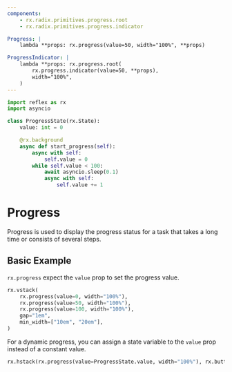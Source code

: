 ```yaml
---
components:
    - rx.radix.primitives.progress.root
    - rx.radix.primitives.progress.indicator

Progress: |
    lambda **props: rx.progress(value=50, width="100%", **props)

ProgressIndicator: |
    lambda **props: rx.progress.root(
        rx.progress.indicator(value=50, **props),
        width="100%", 
    )
---
```


```python exec
import reflex as rx
import asyncio

class ProgressState(rx.State):
    value: int = 0

    @rx.background
    async def start_progress(self):
        async with self:
            self.value = 0
        while self.value < 100:
            await asyncio.sleep(0.1)
            async with self:
                self.value += 1
```

# Progress

Progress is used to display the progress status for a task that takes a long time or consists of several steps.

## Basic Example

`rx.progress` expect the `value` prop to set the progress value.

```python demo
rx.vstack(
    rx.progress(value=0, width="100%"),
    rx.progress(value=50, width="100%"),
    rx.progress(value=100, width="100%"),
    gap="1em",
    min_width=["10em", "20em"],
)
```

For a dynamic progress, you can assign a state variable to the `value` prop instead of a constant value.

```python demo
rx.hstack(rx.progress(value=ProgressState.value, width="100%"), rx.button("Start", on_click=ProgressState.start_progress))
```

